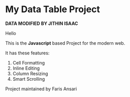
# My Data Table Project

**DATA MODIFIED BY JITHIN ISAAC**

Hello

This is the **Javascript** based Project for the modern web.

It has these features:
1. Cell Formatting
2. Inline Editing
3. Column Resizing
4. Smart Scrolling

Project maintained by Faris Ansari
